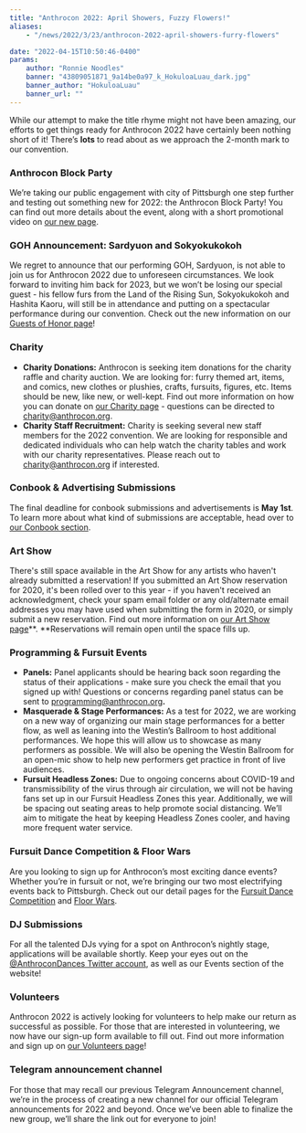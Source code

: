 ```yaml
---
title: "Anthrocon 2022: April Showers, Fuzzy Flowers!"
aliases:
    - "/news/2022/3/23/anthrocon-2022-april-showers-furry-flowers"

date: "2022-04-15T10:50:46-0400"
params:
    author: "Ronnie Noodles"
    banner: "43809051871_9a14be0a97_k_HokuloaLuau_dark.jpg"
    banner_author: "HokuloaLuau"
    banner_url: ""
---
```


While our attempt to make the title rhyme might not have been amazing, our efforts to get things ready for Anthrocon 2022 have certainly been nothing short of it! There’s **lots** to read about as we approach the 2-month mark to our convention.

### Anthrocon Block Party

We’re taking our public engagement with city of Pittsburgh one step further and testing out something new for 2022: the Anthrocon Block Party! You can find out more details about the event, along with a short promotional video on [our new page](/anthrocon-block-party).

### GOH Announcement: Sardyuon and Sokyokukokoh

We regret to announce that our performing GOH, Sardyuon, is not able to join us for Anthrocon 2022 due to unforeseen circumstances. We look forward to inviting him back for 2023, but we won’t be losing our special guest - his fellow furs from the Land of the Rising Sun, Sokyokukokoh and Hashita Kaoru, will still be in attendance and putting on a spectacular performance during our convention. Check out the new information on our [Guests of Honor page](/guests-of-honor)!

### Charity

- **Charity Donations:** Anthrocon is seeking item donations for the charity raffle and charity auction. We are looking for: furry themed art, items, and comics, new clothes or plushies, crafts, fursuits, figures, etc. Items should be new, like new, or well-kept. Find out more information on how you can donate on [our Charity page](/charity) - questions can be directed to [charity@anthrocon.org](mailto:charity@anthrocon.org).
- **Charity Staff Recruitment:** Charity is seeking several new staff members for the 2022 convention. We are looking for responsible and dedicated individuals who can help watch the charity tables and work with our charity representatives. Please reach out to [charity@anthrocon.org](mailto:charity@anthrocon.org) if interested.

### Conbook & Advertising Submissions

The final deadline for conbook submissions and advertisements is **May 1st**. To learn more about what kind of submissions are acceptable, head over to [our Conbook section](/conbook).

### Art Show

There's still space available in the Art Show for any artists who haven't already submitted a reservation! If you submitted an Art Show reservation for 2020, it's been rolled over to this year - if you haven't received an acknowledgment, check your spam email folder or any old/alternate email addresses you may have used when submitting the form in 2020, or simply submit a new reservation. Find out more information on [our Art Show page](https://www.anthrocon.org/artshow/artist-info)**. **Reservations will remain open until the space fills up.

### Programming & Fursuit Events

- **Panels:** Panel applicants should be hearing back soon regarding the status of their applications - make sure you check the email that you signed up with! Questions or concerns regarding panel status can be sent to [programming@anthrocon.org](mailto:programming@anthrocon.org)**.**
- **Masquerade & Stage Performances:** As a test for 2022, we are working on a new way of organizing our main stage performances for a better flow, as well as leaning into the Westin’s Ballroom to host additional performances. We hope this will allow us to showcase as many performers as possible. We will also be opening the Westin Ballroom for an open-mic show to help new performers get practice in front of live audiences.
- **Fursuit Headless Zones:** Due to ongoing concerns about COVID-19 and transmissibility of the virus through air circulation, we will not be having fans set up in our Fursuit Headless Zones this year. Additionally, we will be spacing out seating areas to help promote social distancing. We’ll aim to mitigate the heat by keeping Headless Zones cooler, and having more frequent water service.

### Fursuit Dance Competition & Floor Wars

Are you looking to sign up for Anthrocon’s most exciting dance events? Whether you’re in fursuit or not, we’re bringing our two most electrifying events back to Pittsburgh. Check out our detail pages for the [Fursuit Dance Competition](/dance-competition/) and [Floor Wars](/floor-wars).

### DJ Submissions

For all the talented DJs vying for a spot on Anthrocon’s nightly stage, applications will be available shortly. Keep your eyes out on the [@AnthroconDances Twitter account](https://twitter.com/AnthroconDances), as well as our Events section of the website!

### Volunteers

Anthrocon 2022 is actively looking for volunteers to help make our return as successful as possible. For those that are interested in volunteering, we now have our sign-up form available to fill out. Find out more information and sign up on [our Volunteers page](/volunteer)!

### Telegram announcement channel

For those that may recall our previous Telegram Announcement channel, we’re in the process of creating a new channel for our official Telegram announcements for 2022 and beyond. Once we’ve been able to finalize the new group, we’ll share the link out for everyone to join!
